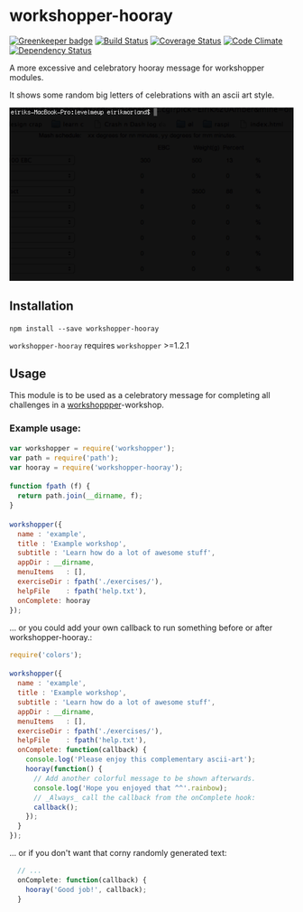 workshopper-hooray
==================

[![Greenkeeper badge](https://badges.greenkeeper.io/eiriksm/workshopper-hooray.svg)](https://greenkeeper.io/)
[![Build Status](https://travis-ci.org/eiriksm/workshopper-hooray.svg?branch=master)](https://travis-ci.org/eiriksm/workshopper-hooray)
[![Coverage Status](http://img.shields.io/coveralls/eiriksm/workshopper-hooray.svg)](https://coveralls.io/r/eiriksm/workshopper-hooray?branch=master)
[![Code Climate](http://img.shields.io/codeclimate/github/eiriksm/workshopper-hooray.svg)](https://codeclimate.com/github/eiriksm/workshopper-hooray)
[![Dependency Status](https://david-dm.org/eiriksm/workshopper-hooray.svg?theme=shields.io)](https://david-dm.org/eiriksm/workshopper-hooray)

A more excessive and celebratory hooray message for workshopper modules.

It shows some random big letters of celebrations with an ascii art style.

![Such ascii, much hooray!](https://raw.githubusercontent.com/eiriksm/workshopper-hooray/master/workshop.gif)

## Installation
`npm install --save workshopper-hooray`

`workshopper-hooray` requires `workshopper` >=1.2.1

## Usage
This module is to be used as a celebratory message for completing all challenges
in a [workshoppper](https://github.com/rvagg/workshopper)-workshop.

### Example usage:

```js
var workshopper = require('workshopper');
var path = require('path');
var hooray = require('workshopper-hooray');

function fpath (f) {
  return path.join(__dirname, f);
}

workshopper({
  name : 'example',
  title : 'Example workshop',
  subtitle : 'Learn how do a lot of awesome stuff',
  appDir : __dirname,
  menuItems   : [],
  exerciseDir : fpath('./exercises/'),
  helpFile    : fpath('help.txt'),
  onComplete: hooray
});
```

... or you could add your own callback to run something before or after workshopper-hooray.:

```js
require('colors');

workshopper({
  name : 'example',
  title : 'Example workshop',
  subtitle : 'Learn how do a lot of awesome stuff',
  appDir : __dirname,
  menuItems   : [],
  exerciseDir : fpath('./exercises/'),
  helpFile    : fpath('help.txt'),
  onComplete: function(callback) {
    console.log('Please enjoy this complementary ascii-art');
    hooray(function() {
      // Add another colorful message to be shown afterwards.
      console.log('Hope you enjoyed that ^^'.rainbow);
      // _Always_ call the callback from the onComplete hook:
      callback();
    });
  }
});
```

... or if you don't want that corny randomly generated text:
```js
  // ...
  onComplete: function(callback) {
    hooray('Good job!', callback);
  }
```

